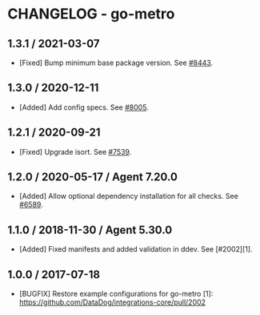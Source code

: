 # CHANGELOG - go-metro

## 1.3.1 / 2021-03-07

* [Fixed] Bump minimum base package version. See [#8443](https://github.com/DataDog/integrations-core/pull/8443).

## 1.3.0 / 2020-12-11

* [Added] Add config specs. See [#8005](https://github.com/DataDog/integrations-core/pull/8005).

## 1.2.1 / 2020-09-21

* [Fixed] Upgrade isort. See [#7539](https://github.com/DataDog/integrations-core/pull/7539).

## 1.2.0 / 2020-05-17 / Agent 7.20.0

* [Added] Allow optional dependency installation for all checks. See [#6589](https://github.com/DataDog/integrations-core/pull/6589).

## 1.1.0 / 2018-11-30 / Agent 5.30.0

* [Added] Fixed manifests and added validation in ddev. See [#2002][1].

## 1.0.0 / 2017-07-18

* [BUGFIX] Restore example configurations for go-metro
[1]: https://github.com/DataDog/integrations-core/pull/2002
